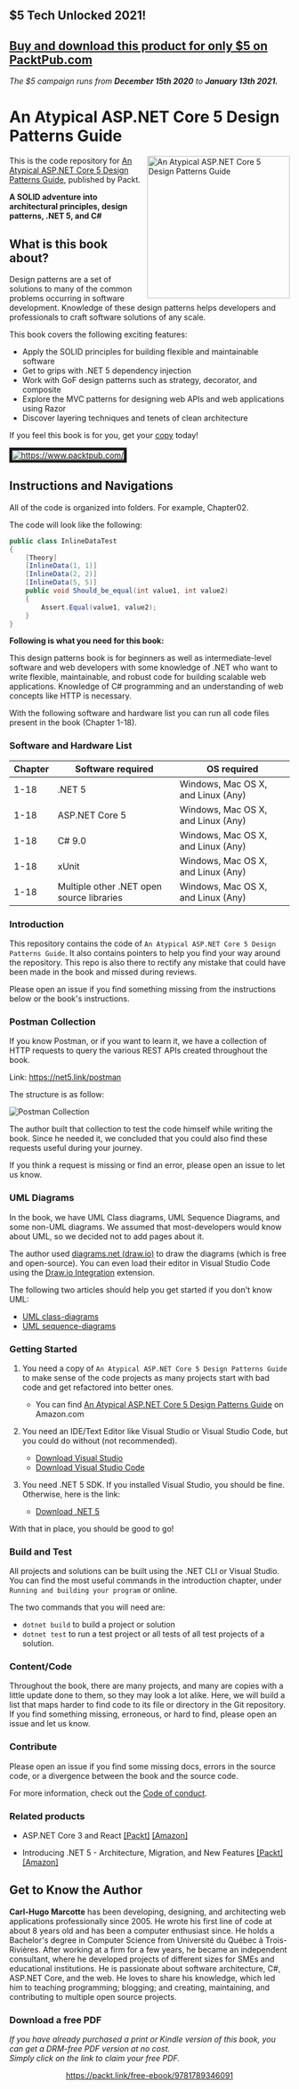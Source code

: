 


## $5 Tech Unlocked 2021!

## [Buy and download this product for only $5 on PacktPub.com](https://www.packtpub.com/)

_The $5 campaign runs from **December 15th 2020** to **January 13th 2021.**_

# An Atypical ASP.NET Core 5 Design Patterns Guide

<a href="https://www.packtpub.com/product/an-atypical-asp-net-core-5-design-patterns-guide/9781789346091?utm_source=github&utm_medium=repository&utm_campaign=9781789346091"><img src="https://github.com/PacktPublishing/ASP.NET-Core-5-Design-Patterns/blob/main/smaller.png?raw=true" alt="An Atypical ASP.NET Core 5 Design Patterns Guide" height="256px" align="right"></a>

This is the code repository for [An Atypical ASP.NET Core 5 Design Patterns Guide](https://www.packtpub.com/product/an-atypical-asp-net-core-5-design-patterns-guide/9781789346091?utm_source=github&utm_medium=repository&utm_campaign=9781789346091), published by Packt.

**A SOLID adventure into architectural principles, design patterns, .NET 5, and C#**

## What is this book about?

Design patterns are a set of solutions to many of the common problems occurring in software development. Knowledge of these design patterns helps developers and professionals to craft software solutions of any scale.

This book covers the following exciting features:

-   Apply the SOLID principles for building flexible and maintainable software
-   Get to grips with .NET 5 dependency injection
-   Work with GoF design patterns such as strategy, decorator, and composite
-   Explore the MVC patterns for designing web APIs and web applications using Razor
-   Discover layering techniques and tenets of clean architecture

If you feel this book is for you, get your [copy](https://www.amazon.com/dp/1789346096) today!

<a href="https://www.packtpub.com/?utm_source=github&utm_medium=banner&utm_campaign=GitHubBanner"><img src="https://raw.githubusercontent.com/PacktPublishing/GitHub/master/GitHub.png" 
alt="https://www.packtpub.com/" border="5" /></a>

## Instructions and Navigations

All of the code is organized into folders. For example, Chapter02.

The code will look like the following:

```csharp
public class InlineDataTest
{
    [Theory]
    [InlineData(1, 1)]
    [InlineData(2, 2)]
    [InlineData(5, 5)]
    public void Should_be_equal(int value1, int value2)
    {
        Assert.Equal(value1, value2);
    }
}
```

**Following is what you need for this book:**

This design patterns book is for beginners as well as intermediate-level software and web developers with some knowledge of .NET who want to write flexible, maintainable, and robust code for building scalable web applications. Knowledge of C# programming and an understanding of web concepts like HTTP is necessary.

With the following software and hardware list you can run all code files present in the book (Chapter 1-18).

### Software and Hardware List

| Chapter | Software required                         | OS required                        |
| ------- | ----------------------------------------- | ---------------------------------- |
| 1-18    | .NET 5                                    | Windows, Mac OS X, and Linux (Any) |
| 1-18    | ASP.NET Core 5                            | Windows, Mac OS X, and Linux (Any) |
| 1-18    | C# 9.0                                    | Windows, Mac OS X, and Linux (Any) |
| 1-18    | xUnit                                     | Windows, Mac OS X, and Linux (Any) |
| 1-18    | Multiple other .NET open source libraries | Windows, Mac OS X, and Linux (Any) |

### Introduction

This repository contains the code of `An Atypical ASP.NET Core 5 Design Patterns Guide`.
It also contains pointers to help you find your way around the repository.
This repo is also there to rectify any mistake that could have been made in the book and missed during reviews.

Please open an issue if you find something missing from the instructions below or the book's instructions.

### Postman Collection

If you know Postman, or if you want to learn it, we have a collection of HTTP requests to query the various REST APIs created throughout the book.

Link: https://net5.link/postman

The structure is as follow:

![Postman Collection](.assets/postman-collection.png)

The author built that collection to test the code himself while writing the book.
Since he needed it, we concluded that you could also find these requests useful during your journey.

If you think a request is missing or find an error, please open an issue to let us know.

### UML Diagrams

In the book, we have UML Class diagrams, UML Sequence Diagrams, and some non-UML diagrams.
We assumed that most-developers would know about UML, so we decided not to add pages about it.

The author used [diagrams.net (draw.io)](https://draw.io) to draw the diagrams (which is free and open-source).
You can even load their editor in Visual Studio Code using the [Draw.io Integration](https://net5.link/w32e) extension.

The following two articles should help you get started if you don't know UML:

-   [UML class-diagrams](https://net5.link/UML1)
-   [UML sequence-diagrams](https://net5.link/UML2)

### Getting Started

1. You need a copy of `An Atypical ASP.NET Core 5 Design Patterns Guide` to make sense of the code projects as many projects start with bad code and get refactored into better ones.

    - You can find [An Atypical ASP.NET Core 5 Design Patterns Guide](https://net5.link/buy) on Amazon.com

1. You need an IDE/Text Editor like Visual Studio or Visual Studio Code, but you could do without (not recommended).

    - [Download Visual Studio](https://net5.link/VS)
    - [Download Visual Studio Code](https://net5.link/VSC)

1. You need .NET 5 SDK. If you installed Visual Studio, you should be fine. Otherwise, here is the link:

    - [Download .NET 5](https://net5.link/SDK)

With that in place, you should be good to go!

### Build and Test

All projects and solutions can be built using the .NET CLI or Visual Studio.
You can find the most useful commands in the introduction chapter, under `Running and building your program` or online.

The two commands that you will need are:

-   `dotnet build` to build a project or solution
-   `dotnet test` to run a test project or all tests of all test projects of a solution.

### Content/Code

Throughout the book, there are many projects, and many are copies with a little update done to them, so they may look a lot alike.
Here, we will build a list that maps harder to find code to its file or directory in the Git repository.
If you find something missing, erroneous, or hard to find, please open an issue and let us know.

### Contribute

Please open an issue if you find some missing docs, errors in the source code, or a divergence between the book and the source code.

For more information, check out the [Code of conduct](CODE_OF_CONDUCT.md).

### Related products <Other books you may enjoy>

-   ASP.NET Core 3 and React [[Packt]](https://www.packtpub.com/product/asp-net-core-3-and-react/9781789950229?utm_source=github&utm_medium=repository&utm_campaign=9781789950229) [[Amazon]](https://www.amazon.com/dp/1789950228)

-   Introducing .NET 5 - Architecture, Migration, and New Features [[Packt]](https://www.packtpub.com/product/introducing-net-5-architecture-migration-and-new-features/9781800560567?utm_source=github&utm_medium=repository&utm_campaign=9781800560567) [[Amazon]](https://www.amazon.com/dp/1800560567)

## Get to Know the Author

**Carl-Hugo Marcotte**
has been developing, designing, and architecting web applications professionally since 2005. He wrote his first line of code at about 8 years old and has been a computer enthusiast since. He holds a Bachelor's degree in Computer Science from Université du Québec à Trois-Rivières. After working at a firm for a few years, he became an independent consultant, where he developed projects of different sizes for SMEs and educational institutions. He is passionate about software architecture, C#, ASP.NET Core, and the web.
He loves to share his knowledge, which led him to teaching programming; blogging; and creating, maintaining, and contributing to multiple open source projects.
### Download a free PDF

 <i>If you have already purchased a print or Kindle version of this book, you can get a DRM-free PDF version at no cost.<br>Simply click on the link to claim your free PDF.</i>
<p align="center"> <a href="https://packt.link/free-ebook/9781789346091">https://packt.link/free-ebook/9781789346091 </a> </p>